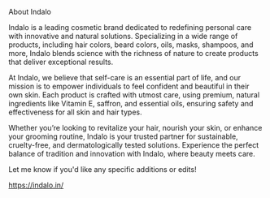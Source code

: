 About Indalo

Indalo is a leading cosmetic brand dedicated to redefining personal care with innovative and natural solutions. Specializing in a wide range of products, including hair colors, beard colors, oils, masks, shampoos, and more, Indalo blends science with the richness of nature to create products that deliver exceptional results.

At Indalo, we believe that self-care is an essential part of life, and our mission is to empower individuals to feel confident and beautiful in their own skin. Each product is crafted with utmost care, using premium, natural ingredients like Vitamin E, saffron, and essential oils, ensuring safety and effectiveness for all skin and hair types.

Whether you’re looking to revitalize your hair, nourish your skin, or enhance your grooming routine, Indalo is your trusted partner for sustainable, cruelty-free, and dermatologically tested solutions. Experience the perfect balance of tradition and innovation with Indalo, where beauty meets care.

Let me know if you'd like any specific additions or edits!

https://indalo.in/

